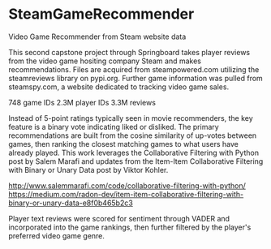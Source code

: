 # SteamGameRecommender
Video Game Recommender from Steam website data


This second capstone project through Springboard takes player reviews from the video game hositing company Steam and makes recommendations.  Files are acquired from steampowered.com utilizing the steamreviews library on pypi.org.  Further game information was pulled from steamspy.com, a website dedicated to tracking video game sales.

748 game IDs
2.3M player IDs
3.3M reviews

Instead of 5-point ratings typically seen in movie recommenders, the key feature is a binary vote indicating liked or disliked.  The primary recommendations are built from the cosine similarity of up-votes between games, then ranking the closest matching games to what users have already played.  This work leverages the Collaborative Filtering with Python post by Salem Marafi and updates from the Item-Item Collaborative Filtering with Binary or Unary Data post by Viktor Kohler.

http://www.salemmarafi.com/code/collaborative-filtering-with-python/
https://medium.com/radon-dev/item-item-collaborative-filtering-with-binary-or-unary-data-e8f0b465b2c3

Player text reviews were scored for sentiment through VADER and incorporated into the game rankings, then further filtered by the player's preferred video game genre.
